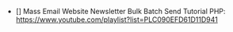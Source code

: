 * [] Mass Email Website Newsletter Bulk Batch Send Tutorial PHP: https://www.youtube.com/playlist?list=PLC090EFD61D11D941
